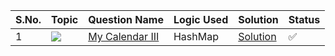 S.No. | Topic | Question Name | Logic Used | Solution | Status |
------|---------------|------------|-------|------|------|
1 | ![](https://img.shields.io/badge/OrderedSet-f0772b?style=for-the-badge&logo=array&logoColor=black) | [My Calendar III](https://leetcode.com/problems/my-calendar-iii/) | HashMap | [Solution](https://github.com/himanshugupta09/LEETCODE_SOLUTIONS/blob/main/HashSet/my-calendar-iii.cpp) | ✅ |
